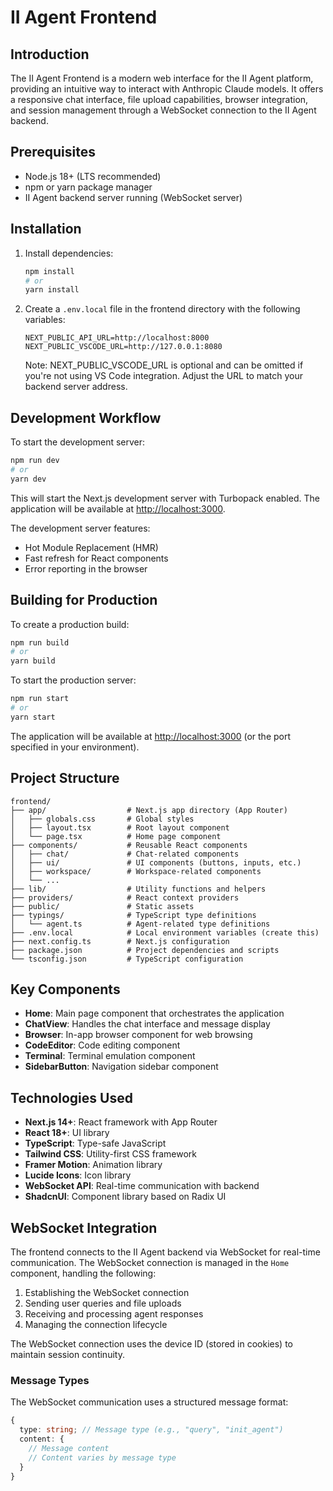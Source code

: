 # II Agent Frontend

## Introduction

The II Agent Frontend is a modern web interface for the II Agent platform, providing an intuitive way to interact with Anthropic Claude models. It offers a responsive chat interface, file upload capabilities, browser integration, and session management through a WebSocket connection to the II Agent backend.

## Prerequisites

- Node.js 18+ (LTS recommended)
- npm or yarn package manager
- II Agent backend server running (WebSocket server)

## Installation

1. Install dependencies:

   ```bash
   npm install
   # or
   yarn install
   ```

2. Create a `.env.local` file in the frontend directory with the following variables:

   ```
   NEXT_PUBLIC_API_URL=http://localhost:8000
   NEXT_PUBLIC_VSCODE_URL=http://127.0.0.1:8080
   ```

   Note: NEXT_PUBLIC_VSCODE_URL is optional and can be omitted if you're not using VS Code integration.
   Adjust the URL to match your backend server address.

## Development Workflow

To start the development server:

```bash
npm run dev
# or
yarn dev
```

This will start the Next.js development server with Turbopack enabled. The application will be available at [http://localhost:3000](http://localhost:3000).

The development server features:

- Hot Module Replacement (HMR)
- Fast refresh for React components
- Error reporting in the browser

## Building for Production

To create a production build:

```bash
npm run build
# or
yarn build
```

To start the production server:

```bash
npm run start
# or
yarn start
```

The application will be available at [http://localhost:3000](http://localhost:3000) (or the port specified in your environment).

## Project Structure

```
frontend/
├── app/                  # Next.js app directory (App Router)
│   ├── globals.css       # Global styles
│   ├── layout.tsx        # Root layout component
│   └── page.tsx          # Home page component
├── components/           # Reusable React components
│   ├── chat/             # Chat-related components
│   ├── ui/               # UI components (buttons, inputs, etc.)
│   ├── workspace/        # Workspace-related components
│   └── ...
├── lib/                  # Utility functions and helpers
├── providers/            # React context providers
├── public/               # Static assets
├── typings/              # TypeScript type definitions
│   └── agent.ts          # Agent-related type definitions
├── .env.local            # Local environment variables (create this)
├── next.config.ts        # Next.js configuration
├── package.json          # Project dependencies and scripts
└── tsconfig.json         # TypeScript configuration
```

## Key Components

- **Home**: Main page component that orchestrates the application
- **ChatView**: Handles the chat interface and message display
- **Browser**: In-app browser component for web browsing
- **CodeEditor**: Code editing component
- **Terminal**: Terminal emulation component
- **SidebarButton**: Navigation sidebar component

## Technologies Used

- **Next.js 14+**: React framework with App Router
- **React 18+**: UI library
- **TypeScript**: Type-safe JavaScript
- **Tailwind CSS**: Utility-first CSS framework
- **Framer Motion**: Animation library
- **Lucide Icons**: Icon library
- **WebSocket API**: Real-time communication with backend
- **ShadcnUI**: Component library based on Radix UI

## WebSocket Integration

The frontend connects to the II Agent backend via WebSocket for real-time communication. The WebSocket connection is managed in the `Home` component, handling the following:

1. Establishing the WebSocket connection
2. Sending user queries and file uploads
3. Receiving and processing agent responses
4. Managing the connection lifecycle

The WebSocket connection uses the device ID (stored in cookies) to maintain session continuity.

### Message Types

The WebSocket communication uses a structured message format:

```typescript
{
  type: string; // Message type (e.g., "query", "init_agent")
  content: {
    // Message content
    // Content varies by message type
  }
}
```
